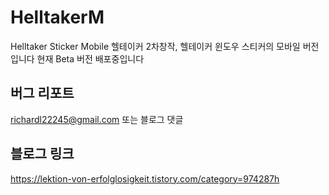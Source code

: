 # HelltakerM
Helltaker Sticker Mobile
헬테이커 2차창작, 헬테이커 윈도우 스티커의 모바일 버전입니다
현재 Beta 버전 배포중입니다

## 버그 리포트
richardl22245@gmail.com 또는 블로그 댓글
## 블로그 링크
https://lektion-von-erfolglosigkeit.tistory.com/category=974287h
